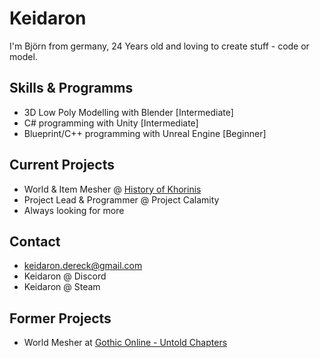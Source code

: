 

# Keidaron # 
I'm Björn from germany, 24 Years old and loving to create stuff - code or model.

## Skills & Programms ##
- 3D Low Poly Modelling with Blender [Intermediate]
- C# programming with Unity [Intermediate]
- Blueprint/C++ programming with Unreal Engine [Beginner]

## Current Projects ##
- World & Item Mesher @ [History of Khorinis](https://discord.gg/EngNfZr4QH)
- Project Lead & Programmer @ Project Calamity
- Always looking for more

## Contact ##
- keidaron.dereck@gmail.com
- Keidaron @ Discord
- Keidaron @ Steam


## Former Projects ##
- World Mesher at [Gothic Online - Untold Chapters](https://gouc.de/gothic-online-untold-chapters/)

<!-- ## Some of my Work ##

<details>
  <summary>>> Gothic Untold Chapters</summary>
  Gothic Untold Chapters is the first project I started working on early 2023.
  It's a multiplayer modification and the biggest Roleplay Server for Gothic.
  
  Since I hadn't much experience with the engine they were working with I had a lot of trouble starting out.
  But the more work I did, the better the results.
  My Tasks are:
  - Cleaning and improving the World overall
  - Creating new locations 
  - Changing current buildings to liking of the player
  <br>
  
  <details>
    <summary>>> Innos Church </summary>
      This was basically my first big project, which took a lot of Time.
      I had to not just build onto the mesh but to clean it first - it was a god damn mess.
      <br>
      <img src="https://github.com/Keidaron/Keidaron/blob/main/Church_001.png">
      <br>
  </details>
</details>
-->


<!---
Keidaron/Keidaron is a ✨ special ✨ repository because its `README.md` (this file) appears on your GitHub profile.
You can click the Preview link to take a look at your changes.
--->
